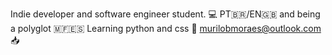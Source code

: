 Indie developer and software engineer student. 💻
PT🇧🇷/EN🇬🇧 and being a polyglot 🇲🇫🇪🇸
Learning python and css 🧠
murilobmoraes@outlook.com 📥
